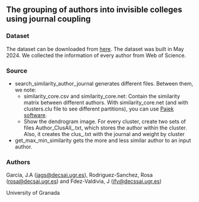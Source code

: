 ## The grouping of authors into invisible colleges using journal coupling


### Dataset
The dataset can be downloaded from [here](https://drive.ugr.es/index.php/s/I8BKFvpVQtVdYZ5). The dataset was built in May 2024. We collected the information of every author from Web of Science.

### Source
* search_similarity_author_journal generates different files. Between them, we note:
  *  similarity_core.csv and similarity_core.net: Contain the similarity matrix between different authors. With  similarity_core.net (and with clusters.clu file to see different partitions), you can use [Pajek software](http://mrvar.fdv.uni-lj.si/pajek/).
  *  Show the dendrogram image. For every cluster, create two sets of files Author_ClusAll_<n>.txt, which stores the author within the cluster. Also, it creates the clus_<n>.txt with the journal and weight by cluster
*  get_max_min_similarity gets the more and less similar author to an input author.

### Authors
García, J.A (jags@decsai.ugr.es), Rodriguez-Sanchez, Rosa (rosa@decsai.ugr.es) and Fdez-Valdivia, J (jfv@decssai.ugr.es)

University of Granada
  
